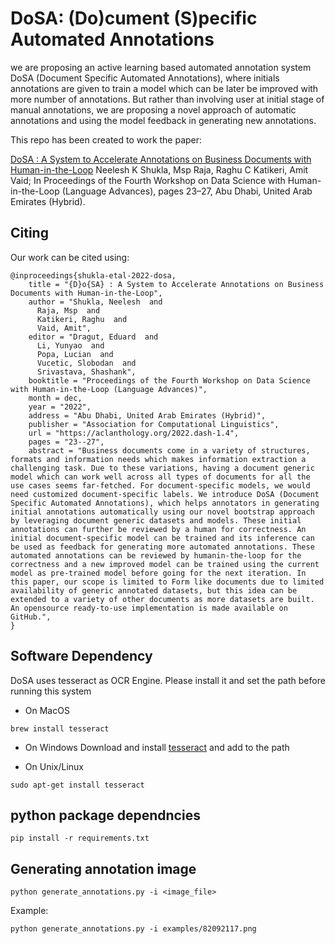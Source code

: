 
# DoSA: (Do)cument (S)pecific Automated Annotations

we are proposing an active learning based automated annotation system DoSA (Document Specific Automated Annotations), where initials annotations are given to train a model which can be later be improved with more number of annotations. But rather than involving user at initial stage of manual annotations, we are proposing a novel approach of automatic annotations and using the model feedback in generating new annotations. 

This repo has been created to work the paper:

[DoSA : A System to Accelerate Annotations on Business Documents with Human-in-the-Loop](https://aclanthology.org/2022.dash-1.4/) Neelesh K Shukla, Msp Raja, Raghu C Katikeri, Amit Vaid; In Proceedings of the Fourth Workshop on Data Science with Human-in-the-Loop (Language Advances), pages 23–27, Abu Dhabi, United Arab Emirates (Hybrid).


## Citing
Our work can be cited using:
```
@inproceedings{shukla-etal-2022-dosa,
    title = "{D}o{SA} : A System to Accelerate Annotations on Business Documents with Human-in-the-Loop",
    author = "Shukla, Neelesh  and
      Raja, Msp  and
      Katikeri, Raghu  and
      Vaid, Amit",
    editor = "Dragut, Eduard  and
      Li, Yunyao  and
      Popa, Lucian  and
      Vucetic, Slobodan  and
      Srivastava, Shashank",
    booktitle = "Proceedings of the Fourth Workshop on Data Science with Human-in-the-Loop (Language Advances)",
    month = dec,
    year = "2022",
    address = "Abu Dhabi, United Arab Emirates (Hybrid)",
    publisher = "Association for Computational Linguistics",
    url = "https://aclanthology.org/2022.dash-1.4",
    pages = "23--27",
    abstract = "Business documents come in a variety of structures, formats and information needs which makes information extraction a challenging task. Due to these variations, having a document generic model which can work well across all types of documents for all the use cases seems far-fetched. For document-specific models, we would need customized document-specific labels. We introduce DoSA (Document Specific Automated Annotations), which helps annotators in generating initial annotations automatically using our novel bootstrap approach by leveraging document generic datasets and models. These initial annotations can further be reviewed by a human for correctness. An initial document-specific model can be trained and its inference can be used as feedback for generating more automated annotations. These automated annotations can be reviewed by humanin-the-loop for the correctness and a new improved model can be trained using the current model as pre-trained model before going for the next iteration. In this paper, our scope is limited to Form like documents due to limited availability of generic annotated datasets, but this idea can be extended to a variety of other documents as more datasets are built. An opensource ready-to-use implementation is made available on GitHub.",
}

```

## Software Dependency

DoSA uses tesseract as OCR Engine. Please install it and set the path before running this system

- On MacOS
```
brew install tesseract
```

- On Windows
Download and install [tesseract](https://sourceforge.net/projects/tesseract-ocr-alt/files/) and add to the path

- On Unix/Linux
```
sudo apt-get install tesseract
```

## python package dependncies

```
pip install -r requirements.txt
```

## Generating annotation image

```
python generate_annotations.py -i <image_file>
```


Example:

```
python generate_annotations.py -i examples/82092117.png
```

